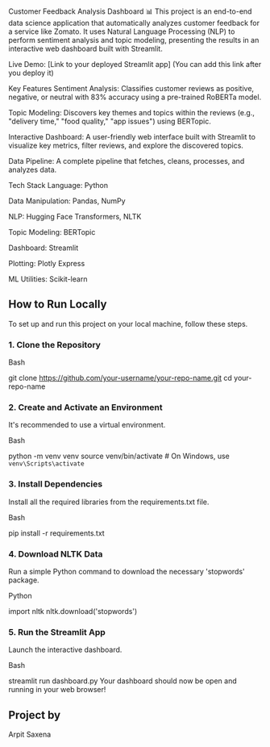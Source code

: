 Customer Feedback Analysis Dashboard 📊
This project is an end-to-end data science application that automatically analyzes customer feedback for a service like Zomato. It uses Natural Language Processing (NLP) to perform sentiment analysis and topic modeling, presenting the results in an interactive web dashboard built with Streamlit.

Live Demo: [Link to your deployed Streamlit app] (You can add this link after you deploy it)

Key Features
Sentiment Analysis: Classifies customer reviews as positive, negative, or neutral with 83% accuracy using a pre-trained RoBERTa model.

Topic Modeling: Discovers key themes and topics within the reviews (e.g., "delivery time," "food quality," "app issues") using BERTopic.

Interactive Dashboard: A user-friendly web interface built with Streamlit to visualize key metrics, filter reviews, and explore the discovered topics.

Data Pipeline: A complete pipeline that fetches, cleans, processes, and analyzes data.

Tech Stack
Language: Python

Data Manipulation: Pandas, NumPy

NLP: Hugging Face Transformers, NLTK

Topic Modeling: BERTopic

Dashboard: Streamlit

Plotting: Plotly Express

ML Utilities: Scikit-learn

## How to Run Locally
To set up and run this project on your local machine, follow these steps.

### 1. Clone the Repository
Bash

git clone https://github.com/your-username/your-repo-name.git
cd your-repo-name
### 2. Create and Activate an Environment
It's recommended to use a virtual environment.

Bash

python -m venv venv
source venv/bin/activate  # On Windows, use `venv\Scripts\activate`
### 3. Install Dependencies
Install all the required libraries from the requirements.txt file.

Bash

pip install -r requirements.txt
### 4. Download NLTK Data
Run a simple Python command to download the necessary 'stopwords' package.

Python

import nltk
nltk.download('stopwords')
### 5. Run the Streamlit App
Launch the interactive dashboard.

Bash

streamlit run dashboard.py
Your dashboard should now be open and running in your web browser!

## Project by
Arpit Saxena